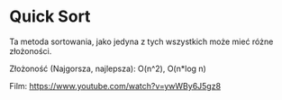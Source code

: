 # Quick Sort

Ta metoda sortowania, jako jedyna z tych wszystkich może mieć różne złożoności.

Złożoność (Najgorsza, najlepsza): O(n^2), O(n\*log n)

Film: https://www.youtube.com/watch?v=ywWBy6J5gz8

